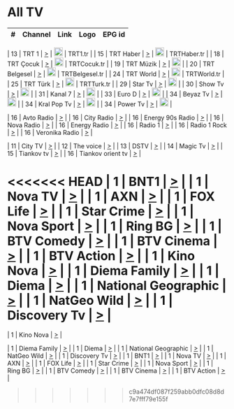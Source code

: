 <h1>All TV</h1>

| #   | Channel        | Link  | Logo | EPG id |
|:---:|:--------------:|:-----:|:----:|:------:|

| 13  | TRT 1            | [>](https://tv-trt1.medya.trt.com.tr/master.m3u8) | <img height="20" src="https://i.imgur.com/j786OLG.png"/> | TRT1.tr |
| 15  | TRT Haber        | [>](https://tv-trthaber.medya.trt.com.tr/master.m3u8) | <img height="20" src="https://i.imgur.com/OVfo8Ab.png"/> | TRTHaber.tr |
| 18  | TRT Çocuk        | [>](https://tv-trtcocuk.medya.trt.com.tr/master.m3u8) | <img height="20" src="https://i.imgur.com/QLFmD6d.png"/> | TRTCocuk.tr |
| 19  | TRT Müzik        | [>](https://tv-trtmuzik.medya.trt.com.tr/master.m3u8) | <img height="20" src="https://i.imgur.com/fIVFCEd.png"/> |
| 20  | TRT Belgesel     | [>](https://tv-trtbelgesel.medya.trt.com.tr/master.m3u8) | <img height="20" src="https://i.imgur.com/MGO87pe.png"/> | TRTBelgesel.tr |
| 24  | TRT World        | [>](https://tv-trtworld.medya.trt.com.tr/master.m3u8) | <img height="20" src="https://i.imgur.com/JEA2xpv.png"/> | TRTWorld.tr |
| 25  | TRT Türk         | [>](https://tv-trtturk.medya.trt.com.tr/master.m3u8) | <img height="20" src="https://i.imgur.com/OSTOQNw.png"/> | TRTTurk.tr |
| 29  | Star Tv   | [>](https://dogus-live.daioncdn.net/startv/startv_360p.m3u8) | <img height="20" src="https://i.imgur.com/IebUZx1.png"/> |
| 30  | Show Tv     | [>](https://ciner-live.daioncdn.net/showtv/showtv.m3u8) | <img height="20" src="https://i.imgur.com/IebUZx1.png"/> |
| 31  | Kanal 7     | [>](https://kanal7-live.daioncdn.net/kanal7/kanal7.m3u8) | <img height="20" src="https://i.imgur.com/IebUZx1.png"/> |
| 33  | Euro D    | [>](https://www.youtube.com/user/KanalD/live) | <img height="20" src="https://i.imgur.com/IebUZx1.png"/> |
| 34  | Beyaz Tv     | [>](https://beyaztv-live.daioncdn.net/beyaztv/beyaztv.m3u8) | <img height="20" src="https://i.imgur.com/IebUZx1.png"/> |
| 34  | Kral Pop Tv     | [>](https://www.youtube.com/watch?v=GuFTuKoXepw) | <img height="20" src="https://i.imgur.com/IebUZx1.png"/> |
| 34  | Power Tv     | [>](https://livetv.powerapp.com.tr/powerTV/powerhd.smil/chunklist.m3u8) | <img height="20" src="https://i.imgur.com/IebUZx1.png"/> |

| 16  | Avto Radio | [>](http://stream.metacast.eu/avtoradio.mp3.m3u) |
| 16  | City Radio | [>](http://stream.metacast.eu/city.aac.m3u) |
| 16  | Energy 90s Radio | [>](http://stream.metacast.eu/energy-90s.m3u) |
| 16  | Nova Radio | [>](http://stream.metacast.eu/nova.aac.m3u) |
| 16  | Energy Radio | [>](http://stream.metacast.eu/nrj.aac.m3u) |
| 16  | Radio 1 | [>](http://stream.metacast.eu/radio1.aac.m3u) |
| 16  | Radio 1 Rock | [>](http://stream.metacast.eu/radio1rock.aac.m3u) |
| 16  | Veronika Radio | [>](http://stream.metacast.eu/veronika.aac.m3u) |

| 11  | City TV | [>](https://tv.city.bg/play/tshls/citytv/index.m3u8) |
| 12  | The voice | [>](https://bss1.neterra.tv/thevoice/thevoice.m3u8) |
| 13  | DSTV | [>](http://46.249.95.140:8081/hls/data.m3u8) |
| 14  | Magic Tv | [>](https://bss1.neterra.tv/magictv/magictv.m3u8) |
| 15  | Tiankov tv | [>](https://streamer103.neterra.tv/tiankov-folk/live.m3u8) |
| 16  | Tiankov orient tv | [>](https://streamer103.neterra.tv/tiankov-orient/live.m3u8) |

<<<<<<< HEAD
| 1 | BNT1 | [>](https://ymkaya.xyz:33742/tv/bnt1/playlist.m3u8?wmsAuthSign=c2VydmVyX3RpbWU9Mi8yNy8yMDI1IDE6NDE6MDggUE0maGFzaF92YWx1ZT1KbnE2RTErb1hPcWdXVEVJYjhqR0t3PT0mdmFsaWRtaW51dGVzPTYw) |
| 1 | Nova TV | [>](https://ymkaya.xyz:33742/tv/novatv/playlist.m3u8?wmsAuthSign=c2VydmVyX3RpbWU9Mi8yNy8yMDI1IDE6NDE6MTggUE0maGFzaF92YWx1ZT1sY1I2NzdzZy84WElCNXU0VVM1QmtnPT0mdmFsaWRtaW51dGVzPTYw) |
| 1 | AXN | [>](https://ymkaya.xyz:33742/tv/axn/playlist.m3u8?wmsAuthSign=c2VydmVyX3RpbWU9Mi8yNy8yMDI1IDE6NDE6MjggUE0maGFzaF92YWx1ZT1aKzZMTTRXNTRmc2VaMUg5RjNxcGF3PT0mdmFsaWRtaW51dGVzPTYw) |
| 1 | FOX Life | [>](https://ymkaya.xyz:33742/tv/foxlife/playlist.m3u8?wmsAuthSign=c2VydmVyX3RpbWU9Mi8yNy8yMDI1IDE6NDE6MzcgUE0maGFzaF92YWx1ZT1XTHFPRUp6WjRqRHZKd1hST1FLNlhBPT0mdmFsaWRtaW51dGVzPTYw) |
| 1 | Star Crime | [>](https://ymkaya.xyz:33742/tv/foxcrime/playlist.m3u8?wmsAuthSign=c2VydmVyX3RpbWU9Mi8yNy8yMDI1IDE6NDE6NDcgUE0maGFzaF92YWx1ZT1SUkZlcUZiM3V6bmpZOE9RYmZrRElRPT0mdmFsaWRtaW51dGVzPTYw) |
| 1 | Nova Sport | [>](https://ymkaya.xyz:33742/tv/novasport/playlist.m3u8?wmsAuthSign=c2VydmVyX3RpbWU9Mi8yNy8yMDI1IDE6NDE6NTYgUE0maGFzaF92YWx1ZT1HSE5rOGNQaGx0cHpnOFNQZmdnV0VnPT0mdmFsaWRtaW51dGVzPTYw) |
| 1 | Ring BG | [>](https://ymkaya.xyz:33742/tv/ringbg/playlist.m3u8?wmsAuthSign=c2VydmVyX3RpbWU9Mi8yNy8yMDI1IDE6NDI6MDYgUE0maGFzaF92YWx1ZT1Tb2ZMV1VnUjIwbWtIcUwxTk9PQmNRPT0mdmFsaWRtaW51dGVzPTYw) |
| 1 | BTV Comedy | [>](https://ymkaya.xyz:33742/tv/btvcomedy/playlist.m3u8?wmsAuthSign=c2VydmVyX3RpbWU9Mi8yNy8yMDI1IDE6NDI6MTUgUE0maGFzaF92YWx1ZT05dElXTnd4TExrNFBPY1ljZElwR0tRPT0mdmFsaWRtaW51dGVzPTYw) |
| 1 | BTV Cinema | [>](https://ymkaya.xyz:33742/tv/btvcinema/playlist.m3u8?wmsAuthSign=c2VydmVyX3RpbWU9Mi8yNy8yMDI1IDE6NDI6MjUgUE0maGFzaF92YWx1ZT1rckpUaitqT2huU3RRRVNPRUFFeFFRPT0mdmFsaWRtaW51dGVzPTYw) |
| 1 | BTV Action | [>](https://ymkaya.xyz:33742/tv/btvaction/playlist.m3u8?wmsAuthSign=c2VydmVyX3RpbWU9Mi8yNy8yMDI1IDE6NDI6MzQgUE0maGFzaF92YWx1ZT1NMGhhK1pvQVo4Y2ZMbUpJeFdaSTZBPT0mdmFsaWRtaW51dGVzPTYw) |
| 1 | Kino Nova | [>](https://ymkaya.xyz:33742/tv/kinonova/playlist.m3u8?wmsAuthSign=c2VydmVyX3RpbWU9Mi8yNy8yMDI1IDE6NDI6NDQgUE0maGFzaF92YWx1ZT1VQzJRL09VOE9XaXZ4endFTDYvcjl3PT0mdmFsaWRtaW51dGVzPTYw) |
| 1 | Diema Family | [>](https://ymkaya.xyz:33742/tv/diemafamily/playlist.m3u8?wmsAuthSign=c2VydmVyX3RpbWU9Mi8yNy8yMDI1IDE6NDI6NTMgUE0maGFzaF92YWx1ZT1TYkoyUDZ6NjNCbmorNjdqMVB0a2J3PT0mdmFsaWRtaW51dGVzPTYw) |
| 1 | Diema | [>](https://ymkaya.xyz:33742/tv/diema/playlist.m3u8?wmsAuthSign=c2VydmVyX3RpbWU9Mi8yNy8yMDI1IDE6NDM6NDcgUE0maGFzaF92YWx1ZT1ORTFYTER5Wm0rVlZPOExqZTF4M3pRPT0mdmFsaWRtaW51dGVzPTYw) |
| 1 | National Geographic | [>](https://ymkaya.xyz:33742/tv/natgeo/playlist.m3u8?wmsAuthSign=c2VydmVyX3RpbWU9Mi8yNy8yMDI1IDE6NDM6NTcgUE0maGFzaF92YWx1ZT1MbW4zd21neS9sU0ZuT3dzSkRoUVh3PT0mdmFsaWRtaW51dGVzPTYw) |
| 1 | NatGeo Wild | [>](https://ymkaya.xyz:33742/tv/natgeowild/playlist.m3u8?wmsAuthSign=c2VydmVyX3RpbWU9Mi8yNy8yMDI1IDE6NDQ6MDYgUE0maGFzaF92YWx1ZT1lREp2OVYycmE3bjJUK290NE1tcmdnPT0mdmFsaWRtaW51dGVzPTYw) |
| 1 | Discovery Tv | [>](https://ymkaya.xyz:33742/tv/discovery/playlist.m3u8?wmsAuthSign=c2VydmVyX3RpbWU9Mi8yNy8yMDI1IDE6NDQ6MTUgUE0maGFzaF92YWx1ZT1lSnN4eElySWRENjJQQmpVWFdGQVNBPT0mdmFsaWRtaW51dGVzPTYw) |
=======


| 1 | Kino Nova | [>](https://ymkaya.xyz:11336/tv/kinonova/playlist.m3u8?wmsAuthSign=c2VydmVyX3RpbWU9MS8yLzIwMjUgNDo0MDoyMCBBTSZoYXNoX3ZhbHVlPWlFS1FrWEtMMVRFM3l5YklUWUJQUHc9PSZ2YWxpZG1pbnV0ZXM9NjA=) |

| 1 | Diema Family | [>](https://ymkaya.xyz:11336/tv/diemafamily/playlist.m3u8?wmsAuthSign=c2VydmVyX3RpbWU9MS8yLzIwMjUgNDo0MDozMCBBTSZoYXNoX3ZhbHVlPUVUaTVKTldvZTF5WVVCM0YwL21kaXc9PSZ2YWxpZG1pbnV0ZXM9NjA=) |
| 1 | Diema | [>](https://ymkaya.xyz:11336/tv/diema/playlist.m3u8?wmsAuthSign=c2VydmVyX3RpbWU9MS8yLzIwMjUgNDo0MDo0MCBBTSZoYXNoX3ZhbHVlPVlYMWVJT2NuUjNpUTBsaytEUFFOS2c9PSZ2YWxpZG1pbnV0ZXM9NjA=) |
| 1 | National Geographic | [>](https://ymkaya.xyz:11336/tv/natgeo/playlist.m3u8?wmsAuthSign=c2VydmVyX3RpbWU9MS8yLzIwMjUgNDo0MTo0MSBBTSZoYXNoX3ZhbHVlPTJQTlVmcG5nYWx0M013eUhGRGxnd0E9PSZ2YWxpZG1pbnV0ZXM9NjA=) |
| 1 | NatGeo Wild | [>](https://ymkaya.xyz:11336/tv/natgeowild/playlist.m3u8?wmsAuthSign=c2VydmVyX3RpbWU9MS8yLzIwMjUgNDo0MTo1MSBBTSZoYXNoX3ZhbHVlPVl1OXZaTTliN0hGWEN3eDBYd1duNkE9PSZ2YWxpZG1pbnV0ZXM9NjA=) |
| 1 | Discovery Tv | [>](https://ymkaya.xyz:11336/tv/discovery/playlist.m3u8?wmsAuthSign=c2VydmVyX3RpbWU9MS8yLzIwMjUgNDo0MjowMSBBTSZoYXNoX3ZhbHVlPWtBQmdLNlY2RmQwWElzMVYzSDJyVkE9PSZ2YWxpZG1pbnV0ZXM9NjA=) |
| 1 | BNT1 | [>](https://ymkaya.xyz:11336/tv/bnt1/playlist.m3u8?wmsAuthSign=c2VydmVyX3RpbWU9MS8yLzIwMjUgNDozODozOCBBTSZoYXNoX3ZhbHVlPVVrMVlRQXpJWlhYeUh6ZFVpSC9NMUE9PSZ2YWxpZG1pbnV0ZXM9NjA=) |
| 1 | Nova TV | [>](https://ymkaya.xyz:11336/tv/novatv/playlist.m3u8?wmsAuthSign=c2VydmVyX3RpbWU9MS8yLzIwMjUgNDozODo0OCBBTSZoYXNoX3ZhbHVlPUVxQjh1a0ZzYkVGZU8zZDFGTzdreVE9PSZ2YWxpZG1pbnV0ZXM9NjA=) |
| 1 | AXN | [>](https://ymkaya.xyz:11336/tv/axn/playlist.m3u8?wmsAuthSign=c2VydmVyX3RpbWU9MS8yLzIwMjUgNDozODo1OCBBTSZoYXNoX3ZhbHVlPUpkWStGY1hkNXhaOVpPZ0thQ0FZL3c9PSZ2YWxpZG1pbnV0ZXM9NjA=) |
| 1 | FOX Life | [>](https://ymkaya.xyz:11336/tv/foxlife/playlist.m3u8?wmsAuthSign=c2VydmVyX3RpbWU9MS8yLzIwMjUgNDozOToxMCBBTSZoYXNoX3ZhbHVlPWt1ZDc1T3AzYlZDTjJnSy9TU0xJZlE9PSZ2YWxpZG1pbnV0ZXM9NjA=) |
| 1 | Star Crime | [>](https://ymkaya.xyz:11336/tv/foxcrime/playlist.m3u8?wmsAuthSign=c2VydmVyX3RpbWU9MS8yLzIwMjUgNDozOToyMCBBTSZoYXNoX3ZhbHVlPXIwVU45Nm9FR1l2enNkTG9TanBxbmc9PSZ2YWxpZG1pbnV0ZXM9NjA=) |
| 1 | Nova Sport | [>](https://ymkaya.xyz:11336/tv/novasport/playlist.m3u8?wmsAuthSign=c2VydmVyX3RpbWU9MS8yLzIwMjUgNDozOTozMCBBTSZoYXNoX3ZhbHVlPXlSZ0UxazVaM0xhSmc0NmR4T0c1T2c9PSZ2YWxpZG1pbnV0ZXM9NjA=) |
| 1 | Ring BG | [>](https://ymkaya.xyz:11336/tv/ringbg/playlist.m3u8?wmsAuthSign=c2VydmVyX3RpbWU9MS8yLzIwMjUgNDozOTo0MCBBTSZoYXNoX3ZhbHVlPTR4aUlFNHVUYWN4enY1WkVuOFZma2c9PSZ2YWxpZG1pbnV0ZXM9NjA=) |
| 1 | BTV Comedy | [>](https://ymkaya.xyz:11336/tv/btvcomedy/playlist.m3u8?wmsAuthSign=c2VydmVyX3RpbWU9MS8yLzIwMjUgNDozOTo1MCBBTSZoYXNoX3ZhbHVlPUtrMTJ2RHNTTUU1RFp1ZkVOdXFSK3c9PSZ2YWxpZG1pbnV0ZXM9NjA=) |
| 1 | BTV Cinema | [>](https://ymkaya.xyz:11336/tv/btvcinema/playlist.m3u8?wmsAuthSign=c2VydmVyX3RpbWU9MS8yLzIwMjUgNDozOTo1OSBBTSZoYXNoX3ZhbHVlPTZWcU9FZW56cG1NM1lrYy8xNE5NeHc9PSZ2YWxpZG1pbnV0ZXM9NjA=) |
| 1 | BTV Action | [>](https://ymkaya.xyz:11336/tv/btvaction/playlist.m3u8?wmsAuthSign=c2VydmVyX3RpbWU9MS8yLzIwMjUgNDo0MDoxMCBBTSZoYXNoX3ZhbHVlPUlDd0ErRkZVWThyMVZwR3c2REdGZ3c9PSZ2YWxpZG1pbnV0ZXM9NjA=) |
>>>>>>> c9a474df087f259abb0dfc08d8d7e7fff79e155f
